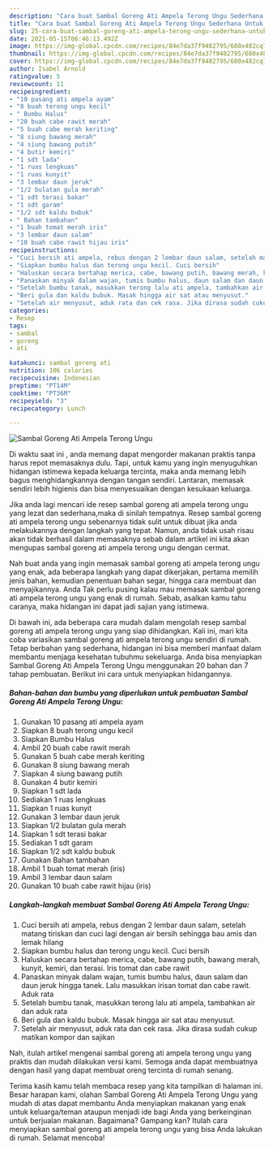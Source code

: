 ```yaml
---
description: "Cara buat Sambal Goreng Ati Ampela Terong Ungu Sederhana Untuk Jualan"
title: "Cara buat Sambal Goreng Ati Ampela Terong Ungu Sederhana Untuk Jualan"
slug: 25-cara-buat-sambal-goreng-ati-ampela-terong-ungu-sederhana-untuk-jualan
date: 2021-05-15T06:46:13.492Z
image: https://img-global.cpcdn.com/recipes/84e7da37f9482795/680x482cq70/sambal-goreng-ati-ampela-terong-ungu-foto-resep-utama.jpg
thumbnail: https://img-global.cpcdn.com/recipes/84e7da37f9482795/680x482cq70/sambal-goreng-ati-ampela-terong-ungu-foto-resep-utama.jpg
cover: https://img-global.cpcdn.com/recipes/84e7da37f9482795/680x482cq70/sambal-goreng-ati-ampela-terong-ungu-foto-resep-utama.jpg
author: Isabel Arnold
ratingvalue: 5
reviewcount: 11
recipeingredient:
- "10 pasang ati ampela ayam"
- "8 buah terong ungu kecil"
- " Bumbu Halus"
- "20 buah cabe rawit merah"
- "5 buah cabe merah keriting"
- "8 siung bawang merah"
- "4 siung bawang putih"
- "4 butir kemiri"
- "1 sdt lada"
- "1 ruas lengkuas"
- "1 ruas kunyit"
- "3 lembar daun jeruk"
- "1/2 bulatan gula merah"
- "1 sdt terasi bakar"
- "1 sdt garam"
- "1/2 sdt kaldu bubuk"
- " Bahan tambahan"
- "1 buah tomat merah iris"
- "3 lembar daun salam"
- "10 buah cabe rawit hijau iris"
recipeinstructions:
- "Cuci bersih ati ampela, rebus dengan 2 lembar daun salam, setelah matang tiriskan dan cuci lagi dengan air bersih sehingga bau amis dan lemak hilang"
- "Siapkan bumbu halus dan terong ungu kecil. Cuci bersih"
- "Haluskan secara bertahap merica, cabe, bawang putih, bawang merah, kunyit, kemiri, dan terasi. Iris tomat dan cabe rawit"
- "Panaskan minyak dalam wajan, tumis bumbu halus, daun salam dan daun jeruk hingga tanek. Lalu masukkan irisan tomat dan cabe rawit. Aduk rata"
- "Setelah bumbu tanak, masukkan terong lalu ati ampela, tambahkan air dan aduk rata"
- "Beri gula dan kaldu bubuk. Masak hingga air sat atau menyusut."
- "Setelah air menyusut, aduk rata dan cek rasa. Jika dirasa sudah cukup matikan kompor dan sajikan"
categories:
- Resep
tags:
- sambal
- goreng
- ati

katakunci: sambal goreng ati 
nutrition: 106 calories
recipecuisine: Indonesian
preptime: "PT14M"
cooktime: "PT36M"
recipeyield: "3"
recipecategory: Lunch

---
```



![Sambal Goreng Ati Ampela Terong Ungu](https://img-global.cpcdn.com/recipes/84e7da37f9482795/680x482cq70/sambal-goreng-ati-ampela-terong-ungu-foto-resep-utama.jpg)

Di waktu  saat ini , anda memang dapat mengorder makanan praktis tanpa harus repot memasaknya dulu. Tapi, untuk kamu yang ingin menyuguhkan hidangan istimewa kepada keluarga tercinta, maka anda memang lebih bagus menghidangkannya dengan tangan sendiri. Lantaran, memasak sendiri lebih higienis dan bisa menyesuaikan dengan kesukaan keluarga.

Jika anda lagi mencari ide resep sambal goreng ati ampela terong ungu yang lezat dan sederhana,maka di sinilah tempatnya. Resep sambal goreng ati ampela terong ungu  sebenarnya tidak sulit untuk dibuat jika anda melakukannya dengan langkah yang tepat. Namun, anda tidak usah risau akan tidak berhasil dalam memasaknya 
sebab dalam artikel ini kita akan mengupas sambal goreng ati ampela terong ungu dengan cermat.  



Nah buat anda yang ingin memasak sambal goreng ati ampela terong ungu yang enak, ada beberapa langkah yang dapat dikerjakan, pertama memilih jenis bahan, kemudian penentuan bahan segar, hingga cara membuat dan menyajikannya. Anda Tak perlu pusing kalau mau memasak sambal goreng ati ampela terong ungu yang enak di rumah. Sebab, asalkan kamu  tahu caranya, maka hidangan ini dapat jadi sajian yang istimewa.

Di bawah ini, ada beberapa cara mudah dalam mengolah resep sambal goreng ati ampela terong ungu yang siap dihidangkan. Kali ini, mari kita coba variasikan sambal goreng ati ampela terong ungu sendiri di rumah. Tetap berbahan yang sederhana, hidangan ini bisa memberi manfaat dalam membantu menjaga kesehatan tubuhmu sekeluarga. Anda bisa menyiapkan Sambal Goreng Ati Ampela Terong Ungu menggunakan 20 bahan dan 7 tahap pembuatan. Berikut ini cara untuk menyiapkan hidangannya.

<!--inarticleads1-->

##### Bahan-bahan dan bumbu yang diperlukan untuk pembuatan Sambal Goreng Ati Ampela Terong Ungu:

1. Gunakan 10 pasang ati ampela ayam
1. Siapkan 8 buah terong ungu kecil
1. Siapkan  Bumbu Halus
1. Ambil 20 buah cabe rawit merah
1. Gunakan 5 buah cabe merah keriting
1. Gunakan 8 siung bawang merah
1. Siapkan 4 siung bawang putih
1. Gunakan 4 butir kemiri
1. Siapkan 1 sdt lada
1. Sediakan 1 ruas lengkuas
1. Siapkan 1 ruas kunyit
1. Gunakan 3 lembar daun jeruk
1. Siapkan 1/2 bulatan gula merah
1. Siapkan 1 sdt terasi bakar
1. Sediakan 1 sdt garam
1. Siapkan 1/2 sdt kaldu bubuk
1. Gunakan  Bahan tambahan
1. Ambil 1 buah tomat merah (iris)
1. Ambil 3 lembar daun salam
1. Gunakan 10 buah cabe rawit hijau (iris)




<!--inarticleads2-->

##### Langkah-langkah membuat Sambal Goreng Ati Ampela Terong Ungu:

1. Cuci bersih ati ampela, rebus dengan 2 lembar daun salam, setelah matang tiriskan dan cuci lagi dengan air bersih sehingga bau amis dan lemak hilang
1. Siapkan bumbu halus dan terong ungu kecil. Cuci bersih
1. Haluskan secara bertahap merica, cabe, bawang putih, bawang merah, kunyit, kemiri, dan terasi. Iris tomat dan cabe rawit
1. Panaskan minyak dalam wajan, tumis bumbu halus, daun salam dan daun jeruk hingga tanek. Lalu masukkan irisan tomat dan cabe rawit. Aduk rata
1. Setelah bumbu tanak, masukkan terong lalu ati ampela, tambahkan air dan aduk rata
1. Beri gula dan kaldu bubuk. Masak hingga air sat atau menyusut.
1. Setelah air menyusut, aduk rata dan cek rasa. Jika dirasa sudah cukup matikan kompor dan sajikan




Nah, itulah artikel mengenai  sambal goreng ati ampela terong ungu  yang praktis dan mudah dilakukan versi kami. Semoga anda dapat membuatnya dengan hasil yang dapat membuat oreng tercinta di rumah senang. 

Terima kasih kamu telah membaca resep yang kita tampilkan di halaman ini. Besar harapan kami, olahan  Sambal Goreng Ati Ampela Terong Ungu yang mudah di atas dapat membantu Anda menyiapkan makanan yang enak untuk keluarga/teman ataupun menjadi ide bagi Anda yang berkeinginan untuk berjualan makanan. Bagaimana? Gampang kan? Itulah cara menyiapkan sambal goreng ati ampela terong ungu yang bisa Anda lakukan di rumah. Selamat mencoba!

